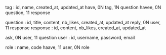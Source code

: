 tag : id, name, created_at, updated_at
have, 0N tag, 1N question
havee, 0N question, 11 response

question : id, title, content, nb_likes, created_at, updated_at
reply, 0N user, 11 response
response : id, content, nb_likes, created_at, updated_at

ask, 0N user, 11 question
user : id, username, password, email

role : name, code
haave, 11 user, 0N role
